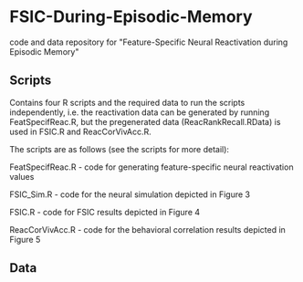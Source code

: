 # FSIC-During-Episodic-Memory
code and data repository for "Feature-Specific Neural Reactivation during Episodic Memory"

## Scripts

Contains four R scripts and the required data to run the scripts independently, i.e. the reactivation data can be generated by running FeatSpecifReac.R, but the pregenerated data (ReacRankRecall.RData) is used in FSIC.R and ReacCorVivAcc.R.

The scripts are as follows (see the scripts for more detail):

FeatSpecifReac.R - code for generating feature-specific neural reactivation values

FSIC_Sim.R - code for the neural simulation depicted in Figure 3

FSIC.R - code for FSIC results depicted in Figure 4

ReacCorVivAcc.R - code for the behavioral correlation results depicted in Figure 5


## Data


